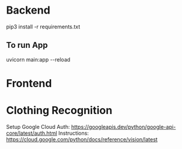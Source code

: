 # Backend

pip3 install -r requirements.txt

## To run App

uvicorn main:app --reload

# Frontend

# Clothing Recognition

Setup Google Cloud Auth: https://googleapis.dev/python/google-api-core/latest/auth.html
Instructions: https://cloud.google.com/python/docs/reference/vision/latest
